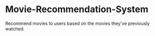 # Movie-Recommendation-System
Recommend  movies to users based on the movies they've previously watched.
